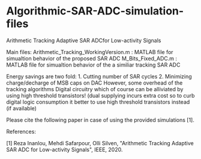 
# Algorithmic-SAR-ADC-simulation-files
Arithmetic Tracking Adaptive SAR ADCfor Low-activity Signals

Main files:
 Arithmetic_Tracking_WorkingVersion.m : MATLAB file for simualtion behavior of the proposed SAR ADC 
 M_Bits_Fixed_ADC.m : MATLAB file for simualtion behavior of the a similiar tracking SAR ADC 

 Energy savings are two fold: 1. Cutting number of SAR cycles 2. Minimizing charge/decharge of MSB caps on DAC
  However, some overhead of the tracking algorithms Digital circuitry
  which of course can be alliviated by using high threshold transistors!
 (dual supplying incurs extra cost so to curb digital logic consumption
  it better to use high threshold transistors instead (if available)
  
Please cite the following paper in case of using the provided simulations [1].

References:

[1] Reza Inanlou, Mehdi Safarpour, Olli Silven, "Arithmetic Tracking Adaptive SAR ADC for Low-activity Signals", IEEE, 2020.

